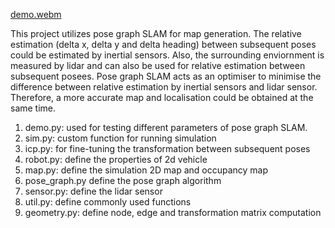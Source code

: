 
[demo.webm](https://github.com/ryanyu512/robot_SLAM/assets/19774686/a93d0161-646d-4025-9124-9a43da9102a7)

This project utilizes pose graph SLAM for map generation. The relative estimation (delta x, delta y and delta heading) between subsequent poses could be estimated by inertial sensors. Also, the surrounding enviornment is measured by lidar and can also be used for relative estimation between subsequent posees. Pose graph SLAM acts as an optimiser to minimise the difference between relative estimation by inertial sensors and lidar sensor. Therefore, a more accurate map and localisation could be obtained at the same time. 

1. demo.py: used for testing different parameters of pose graph SLAM.
2. sim.py: custom function for running simulation
3. icp.py: for fine-tuning the transformation between subsequent poses
4. robot.py: define the properties of 2d vehicle
5. map.py: define the simulation 2D map and occupancy map
6. pose_graph.py define the pose graph algorithm
7. sensor.py: define the lidar sensor
8. util.py: define commonly used functions
9. geometry.py: define node, edge and transformation matrix computation
   
